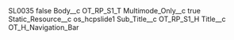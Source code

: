 <?xml version="1.0" encoding="UTF-8"?>
<CustomMetadata xmlns="http://soap.sforce.com/2006/04/metadata" xmlns:xsi="http://www.w3.org/2001/XMLSchema-instance" xmlns:xsd="http://www.w3.org/2001/XMLSchema">
    <label>SL0035</label>
    <protected>false</protected>
    <values>
        <field>Body__c</field>
        <value xsi:type="xsd:string">OT_RP_S1_T</value>
    </values>
    <values>
        <field>Multimode_Only__c</field>
        <value xsi:type="xsd:boolean">true</value>
    </values>
    <values>
        <field>Static_Resource__c</field>
        <value xsi:type="xsd:string">os_hcpslide1</value>
    </values>
    <values>
        <field>Sub_Title__c</field>
        <value xsi:type="xsd:string">OT_RP_S1_H</value>
    </values>
    <values>
        <field>Title__c</field>
        <value xsi:type="xsd:string">OT_H_Navigation_Bar</value>
    </values>
</CustomMetadata>
